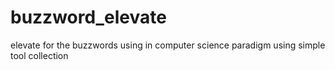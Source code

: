 # buzzword_elevate
elevate for the buzzwords using in computer science paradigm using simple tool collection
